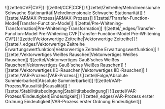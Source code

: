 ![[zettel/CVF|CVF]]
![[zettel/CCF|CCF]]
![[zettel/Zeitreihe/Mehrdimensionale Schwache Stationarität|Mehrdimensionale Schwache Stationarität]]
![[zettel/ARMAX-Prozess|ARMAX-Prozess]]
![[zettel/Transfer-Function-Model|Transfer-Function-Model]]
![[zettel/Pre-Whitening-Transformation|Pre-Whitening-Transformation]]
![[zettel/_edges/Transfer-Function-Model Pre-Whitening CVF|Transfer-Function-Model Pre-Whitening CVF]]
![[zettel/Vektorwertige Zeitreihe|Vektorwertige Zeitreihe]]
![[zettel/_edges/Vektorwertige Zeitreihe Erwartungswertfunktion|Vektorwertige Zeitreihe Erwartungswertfunktion]]
![[zettel/Vektorwertiges Weißes Rauschen|Vektorwertiges Weißes Rauschen]]
![[zettel/Vektorwertiges Gauß'sches Weißes Rauschen|Vektorwertiges Gauß'sches Weißes Rauschen]]
![[zettel/Vektorwertiges IID-Rauschen|Vektorwertiges IID-Rauschen]]
![[zettel/VAR-Prozess|VAR-Prozess]]
![[zettel/Folge/Absolute Summierbarkeit|Absolute Summierbarkeit]]
![[zettel/VAR-Prozess/Kausalität|Kausalität]]
![[zettel/Stabilitätsbedingung|Stabilitätsbedingung]]
![[zettel/VAR-Prozess/Eindeutigkeit|Eindeutigkeit]]
![[zettel/_edges/VAR-Prozess erster Ordnung Eindeutigkeit|VAR-Prozess erster Ordnung Eindeutigkeit]]